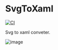 # SvgToXaml

[![CI](https://github.com/wieslawsoltes/SvgToXaml/actions/workflows/build.yml/badge.svg)](https://github.com/wieslawsoltes/SvgToXaml/actions/workflows/build.yml)

Svg to xaml conveter.

![image](https://user-images.githubusercontent.com/2297442/128463124-fbc84231-f716-464a-96e7-e8a2ba59494e.png)

